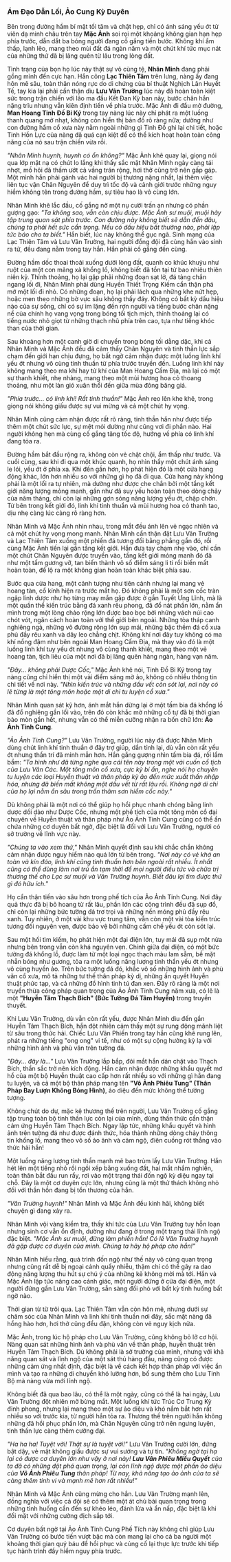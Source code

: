 
### Ám Đạo Dẫn Lối, Ảo Cung Kỳ Duyên

Bên trong đường hầm bí mật tối tăm và chật hẹp, chỉ có ánh sáng yếu ớt từ viên dạ minh châu trên tay **Mặc Ảnh** soi rọi một khoảng không gian hạn hẹp phía trước, dẫn dắt ba bóng người đang cố gắng tiến bước. Không khí ẩm thấp, lạnh lẽo, mang theo mùi đất đá ngàn năm và một chút khí tức mục nát của những thứ đã bị lãng quên từ lâu trong lòng đất.

Tình trạng của bọn họ lúc này thật sự vô cùng tệ, **Nhân Minh** đang phải gồng mình đến cực hạn. Hắn cõng **Lạc Thiên Tâm** trên lưng, nàng ấy đang hôn mê sâu, toàn thân nóng rực do di chứng của bí thuật Nghịch Lân Huyết Tế, tay kia lại phải cẩn thận dìu  **Lưu Vân Trường** lúc này đã hoàn toàn kiệt sức trong trận chiến với lão ma đầu Kết Đan Kỳ ban nãy, bước chân hắn nặng trĩu nhưng vẫn kiên định tiến về phía trước. Mặc Ảnh đi đầu mở đường, **Man Hoang Tinh Đồ Bi Ký** trong tay nàng lúc này chỉ phát ra một luồng thanh quang mờ nhạt, không còn hiển thị bản đồ rõ ràng nữa; dường như con đường hầm cổ xưa này nằm ngoài những gì Tinh Đồ ghi lại chi tiết, hoặc Tinh Hồn Lực của nàng đã quá cạn kiệt để có thể kích hoạt hoàn toàn công năng của nó sau trận chiến vừa rồi.

_"Nhân Minh huynh, huynh có ổn không?"_ Mặc Ảnh khẽ quay lại, giọng nói qua lớp mặt nạ có chút lo lắng khi thấy sắc mặt Nhân Minh ngày càng tái nhợt, mồ hôi đã thấm ướt cả vầng trán rộng, hơi thở cũng trở nên gấp gáp. Một mình hắn phải gánh vác hai người bị thương nặng nhất, lại thêm việc liên tục vận Chân Nguyên để duy trì tốc độ và cảnh giới trước những nguy hiểm không tên trong đường hầm, sự tiêu hao là vô cùng lớn.

Nhân Minh khẽ lắc đầu, cố gắng nở một nụ cười trấn an nhưng có phần gượng gạo: _"Ta không sao, vẫn còn chịu được. Mặc Ảnh sư muội, muội hãy tập trung quan sát phía trước. Con đường này không biết sẽ dẫn đến đâu, chúng ta phải hết sức cẩn trọng. Nếu có dấu hiệu bất thường nào, phải lập tức báo cho ta biết."_ Hắn biết, lúc này không thể gục ngã. Sinh mạng của Lạc Thiên Tâm và Lưu Vân Trường, hai người đồng đội đã cùng hắn vào sinh ra tử, đều đang nằm trong tay hắn. Hắn phải cố gắng đến cùng.

Đường hầm dốc thoai thoải xuống dưới lòng đất, quanh co khúc khuỷu như ruột của một con mãng xà khổng lồ, không biết đã tồn tại từ bao nhiêu thiên niên kỷ. Thỉnh thoảng, họ lại gặp phải những đoạn sạt lở, đá tảng chắn ngang lối đi, Nhân Minh phải dùng Huyền Thiết Trọng Kiếm cẩn thận phá mở một lối đi nhỏ. Có những đoạn, họ lại phải lách qua những khe nứt hẹp, hoặc men theo những bờ vực sâu không thấy đáy. Không có bất kỳ dấu hiệu nào của sự sống, chỉ có sự im lặng đến rợn người và tiếng bước chân nặng nề của chính họ vang vọng trong bóng tối tịch mịch, thỉnh thoảng lại có tiếng nước nhỏ giọt từ những thạch nhũ phía trên cao, tựa như tiếng khóc than của thời gian.

Sau khoảng hơn một canh giờ di chuyển trong bóng tối dằng dặc, khi cả Nhân Minh và Mặc Ảnh đều đã cảm thấy Chân Nguyên và tinh thần lực sắp chạm đến giới hạn chịu đựng, họ bất ngờ cảm nhận được một luồng linh khí yếu ớt nhưng vô cùng tinh thuần từ phía trước truyền đến. Luồng linh khí này không mang theo ma khí hay tử khí của Man Hoang Cấm Địa, mà lại có một sự thanh khiết, nhẹ nhàng, mang theo một mùi hương hoa cỏ thoang thoảng, như một làn gió xuân thổi đến giữa mùa đông băng giá.

_"Phía trước... có linh khí! Rất tinh thuần!"_ Mặc Ảnh reo lên khe khẽ, trong giọng nói không giấu được sự vui mừng và cả một chút hy vọng.

Nhân Minh cũng cảm nhận được rất rõ ràng, tinh thần hắn như được tiếp thêm một chút sức lực, sự mệt mỏi dường như cũng vơi đi phần nào. Hai người không hẹn mà cùng cố gắng tăng tốc độ, hướng về phía có linh khí đang tỏa ra.

Đường hầm bắt đầu rộng ra, không còn vẻ chật chội, ẩm thấp như trước. Và cuối cùng, sau khi đi qua một khúc quanh, họ nhìn thấy một chút ánh sáng le lói, yếu ớt ở phía xa. Khi đến gần hơn, họ phát hiện đó là một cửa hang động khác, lớn hơn nhiều so với những gì họ đã đi qua. Cửa hang này không phải là một lối ra tự nhiên, mà dường như được che chắn bởi một tầng kết giới năng lượng mỏng manh, gần như đã suy yếu hoàn toàn theo dòng chảy của năm tháng, chỉ còn lại những gợn sóng năng lượng yếu ớt, chập chờn. Từ bên trong kết giới đó, linh khí tinh thuần và mùi hương hoa cỏ thanh tao, dịu nhẹ càng lúc càng rõ ràng hơn.

Nhân Minh và Mặc Ảnh nhìn nhau, trong mắt đều ánh lên vẻ ngạc nhiên và cả một chút hy vọng mong manh. Nhân Minh cẩn thận đặt Lưu Vân Trường và Lạc Thiên Tâm xuống một phiến đá tương đối bằng phẳng gần đó, rồi cùng Mặc Ảnh tiến lại gần tầng kết giới. Hắn đưa tay chạm nhẹ vào, chỉ cần một chút Chân Nguyên được truyền vào, tầng kết giới mỏng manh đó đã như một tấm gương vỡ, tan biến thành vô số điểm sáng li ti rồi biến mất hoàn toàn, để lộ ra một không gian hoàn toàn khác biệt phía sau.

Bước qua cửa hang, một cảnh tượng như tiên cảnh nhưng lại mang vẻ hoang tàn, cổ kính hiện ra trước mắt họ. Đó không phải là một sơn cốc tràn ngập linh dược như họ từng may mắn gặp được ở gần Tuyết Ưng Lĩnh, mà là một quần thể kiến trúc bằng đá xanh rêu phong, đã đổ nát phần lớn, nằm ẩn mình trong một lòng chảo rộng lớn được bao bọc bởi những vách núi cao chót vót, ngăn cách hoàn toàn với thế giới bên ngoài. Những tòa tháp canh nghiêng ngả, những võ đường rộng lớn sụp mái, những bậc thềm đá cổ xưa phủ đầy rêu xanh và dây leo chằng chịt. Không khí nơi đây tuy không có ma khí nồng đậm như bên ngoài Man Hoang Cấm Địa, mà thay vào đó là một luồng linh khí tuy yếu ớt nhưng vô cùng thanh khiết, mang theo một vẻ hoang tàn, tịch liêu của một nơi đã bị lãng quên hàng ngàn, hàng vạn năm.

_"Đây... không phải Dược Cốc,"_ Mặc Ảnh khẽ nói, Tinh Đồ Bi Ký trong tay nàng cũng chỉ hiển thị một vài điểm sáng mờ ảo, không có nhiều thông tin chi tiết về nơi này. _"Nhìn kiến trúc và những dấu vết còn sót lại, nơi này có lẽ từng là một tông môn hoặc một di chỉ tu luyện cổ xưa."_

Nhân Minh quan sát kỹ hơn, ánh mắt hắn dừng lại ở một tấm bia đá khổng lồ đã đổ nghiêng gần lối vào, trên đó còn khắc mờ những cổ tự đã bị thời gian bào mòn gần hết, nhưng vẫn có thể miễn cưỡng nhận ra bốn chữ lớn: **Ảo Ảnh Tinh Cung**.

_"Ảo Ảnh Tinh Cung?"_ Lưu Vân Trường, người lúc này đã được Nhân Minh dùng chút linh khí tinh thuần ở đây trợ giúp, dần tỉnh lại, dù vẫn còn rất yếu ớt nhưng thần trí đã minh mẫn hơn. Hắn gắng gượng nhìn tấm bia đá, rồi lẩm bẩm: _"Ta hình như đã từng nghe qua cái tên này trong một vài cuốn cổ tịch của Lưu Vân Các. Một tông môn cổ xưa, cực kỳ bí ẩn, nghe nói họ chuyên tu luyện các loại Huyễn thuật và thân pháp kỳ ảo đến mức xuất thần nhập hóa, nhưng đã biến mất không một dấu vết từ rất lâu rồi. Không ngờ di chỉ của họ lại nằm ẩn sâu trong trốn thâm sơn hiểm cốc này."_

Dù không phải là một nơi có thể giúp họ hồi phục nhanh chóng bằng linh dược dồi dào như Dược Cốc, nhưng một phế tích của một tông môn cổ đại chuyên về Huyễn thuật và thân pháp như Ảo Ảnh Tinh Cung cũng có thể ẩn chứa những cơ duyên bất ngờ, đặc biệt là đối với Lưu Vân Trường, người có sở trường về lĩnh vực này.

_"Chúng ta vào xem thử,"_ Nhân Minh quyết định sau khi chắc chắn không cảm nhận được nguy hiểm nào quá lớn từ bên trong. _"Nơi này có vẻ khá an toàn và kín đáo, linh khí cũng tinh thuần hơn bên ngoài rất nhiều. Ít nhất cũng có thể dùng làm nơi trú ẩn tạm thời để mọi người điều tức và chữa trị thương thế cho Lạc sư muội và Vân Trường huynh. Biết đâu lại tìm được thứ gì đó hữu ích."_

Họ cẩn thận tiến vào sâu hơn trong phế tích của Ảo Ảnh Tinh Cung. Nơi đây quả thực đã bị bỏ hoang từ rất lâu, phần lớn các công trình đều đã sụp đổ, chỉ còn lại những bức tường đá trơ trọi và những nền móng phủ đầy rêu xanh. Tuy nhiên, ở một vài khu vực trung tâm, vẫn còn một vài tòa kiến trúc tương đối nguyên vẹn, được bảo vệ bởi những cấm chế yếu ớt còn sót lại.

Sau một hồi tìm kiếm, họ phát hiện một đại điện lớn, tuy mái đã sụp một nửa nhưng bên trong vẫn còn khá nguyên vẹn. Chính giữa đại điện, có một bức tường đá khổng lồ, được làm từ một loại ngọc thạch màu lam sẫm, bề mặt nhẵn bóng như gương, tỏa ra một luồng năng lượng tinh thần yếu ớt nhưng vô cùng huyền ảo. Trên bức tường đá đó, khắc vô số những hình ảnh và phù văn cổ xưa, mô tả những tư thế thân pháp kỳ dị, những ấn quyết Huyễn thuật phức tạp, và cả những đồ hình tinh tú đan xen. Đây rõ ràng là một nơi truyền thừa công pháp quan trọng của Ảo Ảnh Tinh Cung năm xưa, có lẽ là một **"Huyễn Tâm Thạch Bích" (Bức Tường Đá Tâm Huyễn)** trong truyền thuyết.

Khi Lưu Vân Trường, dù vẫn còn rất yếu, được Nhân Minh dìu đến gần Huyễn Tâm Thạch Bích, hắn đột nhiên cảm thấy một sự rung động mãnh liệt từ sâu trong thức hải. Chiếc Lưu Vân Phiến trong tay hắn cũng khẽ rung lên, phát ra những tiếng "ong ong" vi tế, như có một sự cộng hưởng kỳ lạ với những hình ảnh và phù văn trên tường đá.

_"Đây... đây là..."_ Lưu Vân Trường lắp bắp, đôi mắt hắn dán chặt vào Thạch Bích, thần sắc trở nên kích động. Hắn cảm nhận được những khẩu quyết mơ hồ của một bộ Huyễn thuật cao cấp hơn rất nhiều so với những gì hắn đang tu luyện, và cả một bộ thân pháp mang tên **"Vô Ảnh Phiêu Tung" (Thân Pháp Bay Lượn Không Bóng Hình)**, ảo diệu đến mức không thể tưởng tượng.

Không chút do dự, mặc kệ thương thế trên người, Lưu Vân Trường cố gắng tập trung toàn bộ tinh thần lực còn lại của mình, dùng thần thức cẩn thận cảm ứng Huyễn Tâm Thạch Bích. Ngay lập tức, những khẩu quyết và hình ảnh trên tường đá như được đánh thức, hóa thành những dòng chảy thông tin khổng lồ, mang theo vô số ảo ảnh và cảm ngộ, điên cuồng rót thẳng vào thức hải hắn!

Một luồng năng lượng tinh thần mạnh mẽ bao trùm lấy Lưu Vân Trường. Hắn hét lên một tiếng nhỏ rồi ngồi xếp bằng xuống đất, hai mắt nhắm nghiền, toàn thân bắt đầu run rẩy, rơi vào một trạng thái đốn ngộ kỳ diệu ngay tại chỗ. Đây là một cơ duyên cực lớn, nhưng cũng là một thử thách không nhỏ đối với thần hồn đang bị tổn thương của hắn.

_"Vân Trường huynh!"_ Nhân Minh và Mặc Ảnh đều kinh hãi, không biết chuyện gì đang xảy ra.

Nhân Minh vội vàng kiểm tra, thấy khí tức của Lưu Vân Trường tuy hỗn loạn nhưng sinh cơ vẫn ổn định, dường như đang ở trong một trạng thái lĩnh ngộ đặc biệt. _"Mặc Ảnh sư muội, đừng làm phiền hắn! Có lẽ Vân Trường huynh đã gặp được cơ duyên của mình. Chúng ta hãy hộ pháp cho hắn!"_

Nhân Minh hiểu rằng, quá trình đốn ngộ như thế này vô cùng quan trọng nhưng cũng rất dễ bị ngoại cảnh quấy nhiễu, thậm chí có thể gây ra dao động năng lượng thu hút sự chú ý của những kẻ không mời mà tới. Hắn và Mặc Ảnh lập tức nâng cao cảnh giác, một người đứng ở cửa đại điện, một người đứng gần Lưu Vân Trường, sẵn sàng đối phó với bất kỳ tình huống bất ngờ nào.

Thời gian từ từ trôi qua. Lạc Thiên Tâm vẫn còn hôn mê, nhưng dưới sự chăm sóc của Nhân Minh và linh khí tinh thuần nơi đây, sắc mặt nàng đã hồng hào hơn, hơi thở cũng đều đặn, không còn vẻ nguy kịch nữa.

Mặc Ảnh, trong lúc hộ pháp cho Lưu Vân Trường, cũng không bỏ lỡ cơ hội. Nàng quan sát những hình ảnh và phù văn về thân pháp, huyễn thuật trên Huyễn Tâm Thạch Bích. Dù không phải là sở trường của mình, nhưng với khả năng quan sát và lĩnh ngộ của một sát thủ hàng đầu, nàng cũng có được những cảm ứng nhất định, đặc biệt là về cách kết hợp thân pháp với việc ẩn mình và tạo ra những di chuyển khó lường hơn, bổ sung thêm cho Lưu Tinh Bộ mà nàng vừa mới lĩnh ngộ.

Không biết đã qua bao lâu, có thể là một ngày, cũng có thể là hai ngày, Lưu Vân Trường đột nhiên mở bừng mắt. Một luồng khí tức Trúc Cơ Trung Kỳ đỉnh phong, nhưng lại mang theo một sự ảo diệu và khó nắm bắt hơn rất nhiều so với trước kia, từ người hắn tỏa ra. Thương thế trên người hắn không những đã hồi phục phần lớn, mà Chân Nguyên cũng trở nên ngưng luyện, tinh thần lực càng thêm cường đại.

_"Ha ha ha! Tuyệt vời! Thật sự là tuyệt vời!"_ Lưu Vân Trường cười lớn, đứng bật dậy, vẻ mặt không giấu được sự vui sướng và tự tin. _"Không ngờ tại hạ lại có được cơ duyên lớn như vậy ở nơi này! **Lưu Vân Phiêu Miểu Quyết** của ta đã có những đột phá quan trọng, lại còn lĩnh ngộ được một phần ảo diệu của **Vô Ảnh Phiêu Tung** thân pháp! Từ nay, khả năng tạo ảo ảnh của ta sẽ càng thêm tinh vi và mạnh mẽ hơn rất nhiều!"_

Nhân Minh và Mặc Ảnh cũng mừng cho hắn. Lưu Vân Trường mạnh lên, đồng nghĩa với việc cả đội sẽ có thêm một át chủ bài quan trọng trong những tình huống cần đến sự khéo léo, đánh lừa và ẩn nấp, đặc biệt là khi đối mặt với những cường địch sắp tới.

Cơ duyên bất ngờ tại Ảo Ảnh Tinh Cung Phế Tích này không chỉ giúp Lưu Vân Trường có bước tiến vượt bậc mà còn mang lại cho cả ba người một khoảng thời gian quý báu để hồi phục và củng cố lại thực lực trước khi tiếp tục hành trình đầy hiểm nguy phía trước.
